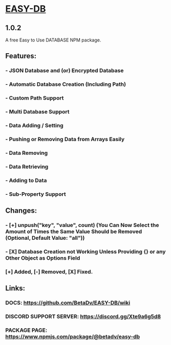 # [EASY-DB](https://www.npmjs.com/package/@betadv/easy-db)
## 1.0.2
A free Easy to Use DATABASE NPM package.

## Features:
### - JSON Database and (or) Encrypted Database
### - Automatic Database Creation (Including Path)
### - Custom Path Support
### - Multi Database Support
### - Data Adding / Setting
### - Pushing or Removing Data from Arrays Easily
### - Data Removing
### - Data Retrieving
### - Adding to Data
### - Sub-Property Support

## Changes:
### - [+] <db>unpush("key", "value", **count**) (You Can Now Select the Amount of Times the Same Value Should be Removed (Optional, Default Value: "all"))
### - [X] Database Creation not Working Unless Providing {} or any Other Object as Options Field
### [+] Added, [-] Removed, [X] Fixed.

## Links:
### DOCS: https://github.com/BetaDv/EASY-DB/wiki
### DISCORD SUPPORT SERVER: https://discord.gg/Xte9a6g5d8
### PACKAGE PAGE: https://www.npmjs.com/package/@betadv/easy-db
